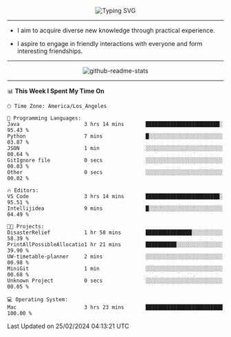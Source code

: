 <p align="center">
  <img src="https://readme-typing-svg.demolab.com?font=Fira+Code&weight=500&size=32&duration=2500&pause=1600&center=true&vCenter=true&random=false&width=1024&height=64&lines=Hi+there+%F0%9F%91%8B;I'm+delighted+you+could+make+it+here+%F0%9F%8E%89;I'm+Harry%2C+a+college+student+still+finding+my+way" alt="Typing SVG" />
</p>


---


- I aim to acquire diverse new knowledge through practical experience.

- I aspire to engage in friendly interactions with everyone and form interesting friendships.


---


<p align="center">
  <img src="https://github-readme-stats.vercel.app/api?username=Harry-Jing&show_icons=true" alt="github-readme-stats"/>
</p>


---

<!--START_SECTION:waka-->
📊 **This Week I Spent My Time On** 

```text
🕑︎ Time Zone: America/Los_Angeles

💬 Programming Languages: 
Java                     3 hrs 14 mins       ████████████████████████░   95.43 % 
Python                   7 mins              █░░░░░░░░░░░░░░░░░░░░░░░░   03.87 % 
JSON                     1 min               ░░░░░░░░░░░░░░░░░░░░░░░░░   00.64 % 
GitIgnore file           0 secs              ░░░░░░░░░░░░░░░░░░░░░░░░░   00.03 % 
Other                    0 secs              ░░░░░░░░░░░░░░░░░░░░░░░░░   00.02 % 

🔥 Editors: 
VS Code                  3 hrs 14 mins       ████████████████████████░   95.51 % 
Intellijidea             9 mins              █░░░░░░░░░░░░░░░░░░░░░░░░   04.49 % 

🐱‍💻 Projects: 
DisasterRelief           1 hr 58 mins        ███████████████░░░░░░░░░░   58.39 % 
PrintAllPossibleAllocatio1 hr 21 mins        ██████████░░░░░░░░░░░░░░░   39.90 % 
UW-timetable-planner     2 mins              ░░░░░░░░░░░░░░░░░░░░░░░░░   00.98 % 
MiniGit                  1 min               ░░░░░░░░░░░░░░░░░░░░░░░░░   00.68 % 
Unknown Project          0 secs              ░░░░░░░░░░░░░░░░░░░░░░░░░   00.05 % 

💻 Operating System: 
Mac                      3 hrs 23 mins       █████████████████████████   100.00 % 
```


 Last Updated on 25/02/2024 04:13:21 UTC
<!--END_SECTION:waka-->
